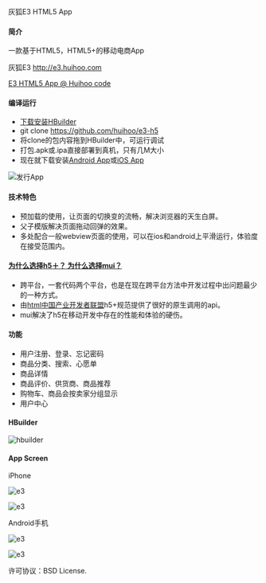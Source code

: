 灰狐E3 HTML5 App

#### 简介

一款基于HTML5，HTML5+的移动电商App 

灰狐E3 http://e3.huihoo.com

[E3 HTML5 App @ Huihoo code](http://code.huihoo.com/mobile-development/e3_h5)

#### 编译运行
* [下载安装HBuilder](http://www.dcloud.io) 
* git clone https://github.com/huihoo/e3-h5
* 将clone的包内容拖到HBuilder中，可运行调试
* 打包.apk或.ipa直接部署到真机，只有几M大小 
* 现在就下载安装[Android App](http://download.huihoo.com/huihoo/e3/e3-html5.apk)或[iOS App](http://download.huihoo.com/huihoo/e3/e3-html5.ipa)

![发行App](http://wiki.huihoo.com/images/a/a7/Hbuilder-distribution-app.png)

#### 技术特色
* 预加载的使用，让页面的切换变的流畅，解决浏览器的天生白屏。
* 父子模版解决页面拖动回弹的效果。
* 多处配合一般webview页面的使用，可以在ios和android上平滑运行，体验度在接受范围内。

#### [为什么选择h5＋？ 为什么选择mui？](https://github.com/dcloudio/mui)
* 跨平台，一套代码两个平台，也是在现在跨平台方法中开发过程中出问题最少的一种方式。
* 由[html中国产业开发者联盟](http://www.html5plus.org/doc/h5p.html)h5+规范提供了很好的原生调用的api。
* mui解决了h5在移动开发中存在的性能和体验的硬伤。

#### 功能
* 用户注册、登录、忘记密码
* 商品分类、搜索、心愿单
* 商品详情
* 商品评价、供货商、商品推荐
* 购物车、商品会按卖家分组显示
* 用户中心

#### HBuilder
![hbuilder](http://wiki.huihoo.com/images/7/70/HBuilder-Huihoo-E3-HTML5-04.png)

#### App Screen

iPhone

![e3](http://wiki.huihoo.com/images/d/d3/E3-html5-ios-01.png)

![e3](http://wiki.huihoo.com/images/d/d6/E3-html5-ios-03.png)

Android手机

![e3](http://wiki.huihoo.com/images/b/bc/E3-html5-android-05.jpg)

![e3](http://wiki.huihoo.com/images/b/b0/E3-html5-android-07.jpg)

许可协议：BSD License.
